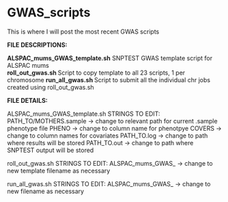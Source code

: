 # GWAS_scripts

This is where I will post the most recent GWAS scripts

<b>FILE DESCRIPTIONS:</b>

<b>ALSPAC_mums_GWAS_template.sh</b>    SNPTEST GWAS template script for ALSPAC mums<br>
<b>roll_out_gwas.sh </b>               Script to copy template to all 23 scripts, 1 per chromosome
<b>run_all_gwas.sh </b>                Script to submit all the individual chr jobs created using roll_out_gwas.sh

<b>FILE DETAILS:</b>

ALSPAC_mums_GWAS_template.sh
STRINGS TO EDIT:
PATH_TO/MOTHERS.sample -> change to relevant path for current .sample phenotype file
PHENO -> change to column name for phenotpye
COVERS -> change to column names for covariates
PATH_TO.log -> change to path where results will be stored
PATH_TO.out -> change to path where SNPTEST output will be stored

roll_out_gwas.sh
STRINGS TO EDIT:
ALSPAC_mums_GWAS_ -> change to new template filename as necessary

run_all_gwas.sh
STRINGS TO EDIT:
ALSPAC_mums_GWAS_ -> change to new filename as necessary
